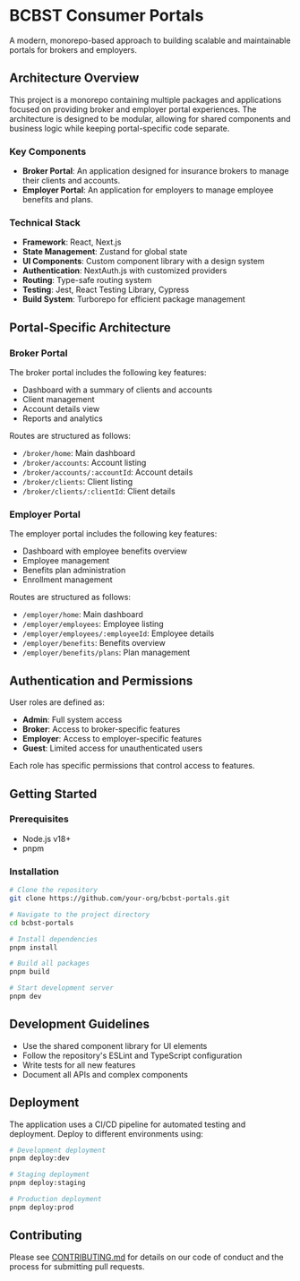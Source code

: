 # BCBST Consumer Portals

A modern, monorepo-based approach to building scalable and maintainable portals for brokers and employers.

## Architecture Overview

This project is a monorepo containing multiple packages and applications focused on providing broker and employer portal experiences. The architecture is designed to be modular, allowing for shared components and business logic while keeping portal-specific code separate.

### Key Components

- **Broker Portal**: An application designed for insurance brokers to manage their clients and accounts.
- **Employer Portal**: An application for employers to manage employee benefits and plans.

### Technical Stack

- **Framework**: React, Next.js
- **State Management**: Zustand for global state
- **UI Components**: Custom component library with a design system
- **Authentication**: NextAuth.js with customized providers
- **Routing**: Type-safe routing system
- **Testing**: Jest, React Testing Library, Cypress
- **Build System**: Turborepo for efficient package management

## Portal-Specific Architecture

### Broker Portal

The broker portal includes the following key features:

- Dashboard with a summary of clients and accounts
- Client management
- Account details view
- Reports and analytics

Routes are structured as follows:
- `/broker/home`: Main dashboard
- `/broker/accounts`: Account listing
- `/broker/accounts/:accountId`: Account details
- `/broker/clients`: Client listing
- `/broker/clients/:clientId`: Client details

### Employer Portal

The employer portal includes the following key features:

- Dashboard with employee benefits overview
- Employee management
- Benefits plan administration
- Enrollment management

Routes are structured as follows:
- `/employer/home`: Main dashboard
- `/employer/employees`: Employee listing
- `/employer/employees/:employeeId`: Employee details
- `/employer/benefits`: Benefits overview
- `/employer/benefits/plans`: Plan management

## Authentication and Permissions

User roles are defined as:
- **Admin**: Full system access
- **Broker**: Access to broker-specific features
- **Employer**: Access to employer-specific features
- **Guest**: Limited access for unauthenticated users

Each role has specific permissions that control access to features.

## Getting Started

### Prerequisites

- Node.js v18+
- pnpm

### Installation

```bash
# Clone the repository
git clone https://github.com/your-org/bcbst-portals.git

# Navigate to the project directory
cd bcbst-portals

# Install dependencies
pnpm install

# Build all packages
pnpm build

# Start development server
pnpm dev
```

## Development Guidelines

- Use the shared component library for UI elements
- Follow the repository's ESLint and TypeScript configuration
- Write tests for all new features
- Document all APIs and complex components

## Deployment

The application uses a CI/CD pipeline for automated testing and deployment. Deploy to different environments using:

```bash
# Development deployment
pnpm deploy:dev

# Staging deployment
pnpm deploy:staging

# Production deployment
pnpm deploy:prod
```

## Contributing

Please see [CONTRIBUTING.md](CONTRIBUTING.md) for details on our code of conduct and the process for submitting pull requests. 